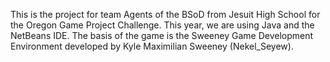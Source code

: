 This is the project for team Agents of the BSoD from Jesuit High School for the Oregon Game Project Challenge. This year, we are using Java and the NetBeans IDE. The basis of the game is the Sweeney Game Development Environment developed by Kyle Maximilian Sweeney (Nekel\_Seyew).